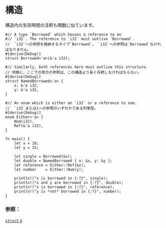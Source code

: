 # <!--Structs--> 構造

<!--Annotation of lifetimes in structures are also similar to functions:-->
構造内の生存時間の注釈も関数に似ています。

```rust,editable
#// A type `Borrowed` which houses a reference to an
#// `i32`. The reference to `i32` must outlive `Borrowed`.
//  `i32`への参照を格納するタイプ`Borrowed`。 `i32`への参照は`Borrowed`なければなりません。
#[derive(Debug)]
struct Borrowed<'a>(&'a i32);

#// Similarly, both references here must outlive this structure.
// 同様に、ここでの両方の参照は、この構造より長く存続しなければならない。
#[derive(Debug)]
struct NamedBorrowed<'a> {
    x: &'a i32,
    y: &'a i32,
}

#// An enum which is either an `i32` or a reference to one.
//  `i32`または1への参照のいずれかである列挙型。
#[derive(Debug)]
enum Either<'a> {
    Num(i32),
    Ref(&'a i32),
}

fn main() {
    let x = 18;
    let y = 15;

    let single = Borrowed(&x);
    let double = NamedBorrowed { x: &x, y: &y };
    let reference = Either::Ref(&x);
    let number    = Either::Num(y);

    println!("x is borrowed in {:?}", single);
    println!("x and y are borrowed in {:?}", double);
    println!("x is borrowed in {:?}", reference);
    println!("y is *not* borrowed in {:?}", number);
}
```

### <!--See also:--> 参照：

[`struct` s][structs]

[structs]: custom_types/structs.html
